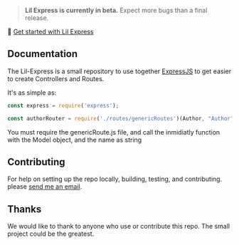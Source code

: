 > **Lil Express is currently in beta.** Expect more bugs than a final release. 

>

🚀 [Get started with Lil Express](https://github.com/ogaston/express-rest-api)

## Documentation

The Lil-Express is a small repository to use together [ExpressJS](http://expressjs.com/) to get easier to create Controllers and Routes.

It's as simple as:

```javascript
const express = require('express');

const authorRouter = require('./routes/genericRoutes')(Author, "Author")

```

You must require the genericRoute.js file, and call the inmidiatly function with the Model object, and the name as string 

## Contributing

For help on setting up the repo locally, building, testing, and contributing.
please [send me an email](mailto:omar.gaston.c@gmail.com).

## Thanks

We would like to thank to anyone who use or contribute this repo. The small project could be the greatest.
